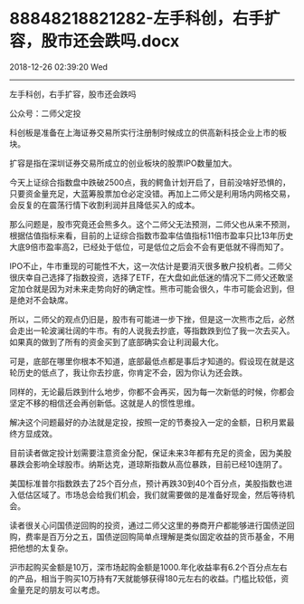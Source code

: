 # 88848218821282-左手科创，右手扩容，股市还会跌吗.docx

2018-12-26 02:39:20 Wed

----

左手科创，右手扩容，股市还会跌吗

公众号：二师父定投

科创板是准备在上海证券交易所实行注册制时候成立的供高新科技企业上市的板块。

扩容是指在深圳证券交易所成立的创业板块的股票IPO数量加大。

今天上证综合指数盘中跌破2500点，我的鳄鱼计划开启了，目前没啥好恐惧的，只要资金量充足，大蓝筹股票加仓必定没错。再加上二师父是利用场内网格交易，会反复的在震荡行情下收割利润并且降低买入的成本。

那么问题是，股市究竟还会熊多久。这个二师父无法预测，二师父也从来不预测，根据估值指标来看，目前的上证综合指数市盈率估值指标11倍市盈率只比13年历史大底9倍市盈率高2，已经处于低位，可是低位之后会不会有更低就不得而知了。

IPO不止，牛市重现的可能性不大，这一次估计是要消灭很多散户投机者。二师父很庆幸自己选择了指数投资，选择了ETF，在大盘如此低迷的情况下二师父还敢坚定加仓就是因为对未来走势向好的确定性。熊市可能会很久，牛市可能会迟到，但是绝对不会缺席。

所以，二师父的观点仍旧是，股市有可能进一步下挫，但是这一次熊市之后，必然会走出一轮波澜壮阔的牛市。有的人说我去抄底，等指数跌到位了我一次去买入。如果真的做到了所有的资金买到了底部确实会让利润最大化。

可是，底部在哪里你根本不知道，底部最低点都是事后才知道的。假设现在就是这轮历史的低点了，我让你去抄底，你肯定不会，因为你认为还会跌。

同样的，无论最后跌到什么地步，你都不会再买，因为每一次新低的时候，你都会坚定不移的相信还会再创新低。这就是人的惯性思维。

解决这个问题最好的办法就是定投，按照一定的节奏投入一定的金额，日积月累最终方显成效。

目前读者做定投计划需要注意资金分配，保证未来3年都有充足的资金，因为美股暴跌会影响全球股市。纳斯达克，道琼斯指数从高位暴跌，目前已经10连阴了。

美国标准普尔指数跌去了25个百分点，预计再跌30到40个百分点，美股指数也进入低估区域了。市场总会给我们机会，我们就需要做的是准备好现金，然后等待机会。

读者很关心问国债逆回购的投资，通过二师父这里的券商开户都能够进行国债逆回购，费率是百万分之五，国债逆回购简单点理解是类似固定收益的货币基金，不用把他想的太复杂。

沪市起购买金额是10万，深市场起购金额是1000\.年化收益率有6\.2个百分点左右的产品，相当于购买10万持有7天就能够获得180元左右的收益。门槛比较低，资金量充足的朋友可以考虑。

